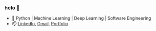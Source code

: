 ### helo 👋


- 🌱 Python | Machine Learning | Deep Learning | Software Engineering
- 📫 [LinkedIn](https://www.linkedin.com/in/sujin-sreekumaran-rani-582412174/), [Gmail](mailto:sujinsreekumaranrani@gmail.com), [Portfolio](https://www.sujinsreekumaran.com)
